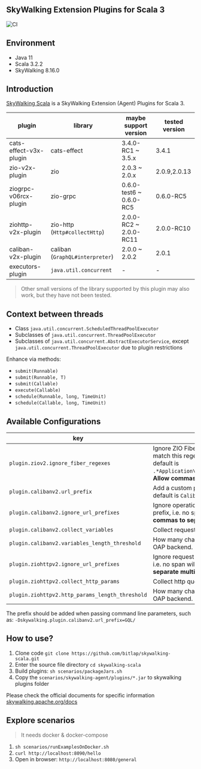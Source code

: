 SkyWalking Extension Plugins for Scala 3
---

![CI][Badge-CI]


[Badge-CI]: https://github.com/bitlap/skywalking-scala/actions/workflows/ScalaCI.yml/badge.svg

## Environment

- Java 11
- Scala 3.2.2
- SkyWalking 8.16.0

## Introduction

[SkyWalking Scala](https://github.com/bitlap/skywalking-scala) is a SkyWalking Extension (Agent) Plugins for Scala 3.


| plugin                 | library                         | maybe support version   | tested version |
|------------------------|---------------------------------|-------------------------|----------------|
| cats-effect-v3x-plugin | cats-effect                     | 3.4.0-RC1 ~ 3.5.x       | 3.4.1          |
| zio-v2x-plugin         | zio                             | 2.0.3 ~ 2.0.x           | 2.0.9,2.0.13   |
| ziogrpc-v06rcx-plugin  | zio-grpc                        | 0.6.0-test6 ~ 0.6.0-RC5 | 0.6.0-RC5      |
| ziohttp-v2x-plugin     | zio-http (`Http#collectHttp`)   | 2.0.0-RC2 ~ 2.0.0-RC11  | 2.0.0-RC10     |
| caliban-v2x-plugin     | caliban (`GraphQL#interpreter`) | 2.0.0 ~ 2.0.2           | 2.0.1          |
| executors-plugin       | `java.util.concurrent`          | -                       | -              |


> Other small versions of the library supported by this plugin may also work, but they have not been tested.

## Context between threads

- Class `java.util.concurrent.ScheduledThreadPoolExecutor`
- Subclasses of `java.util.concurrent.ThreadPoolExecutor`
- Subclasses of `java.util.concurrent.AbstractExecutorService`, except `java.util.concurrent.ThreadPoolExecutor` due to plugin restrictions

Enhance via methods:
- `submit(Runnable)`
- `submit(Runnable, T)`
- `submit(Callable)`
- `execute(Callable)`
- `schedule(Runnable, long, TimeUnit)`
- `schedule(Callable, long, TimeUnit)`


## Available Configurations
| key                                             | description                                                                                                                                                                                    |
|-------------------------------------------------|------------------------------------------------------------------------------------------------------------------------------------------------------------------------------------------------|
| `plugin.ziov2.ignore_fiber_regexes`             | Ignore ZIO Fibers by `FiberId.location` which match this regex, i.e. no span will be created, default is `.*Application\.run.*,.*ZHttpServer\.start.*`. **Allow commas to separate multiple**. |
| `plugin.calibanv2.url_prefix`                   | Add a custom prefix to the graphql operation, default is `Caliban/GraphQL/`.                                                                                                                   |
| `plugin.calibanv2.ignore_url_prefixes`          | Ignore operation names starting with this prefix, i.e. no span will be created. **Allow commas to separate multiple**.                                                                         |
| `plugin.calibanv2.collect_variables`            | Collect request variables.                                                                                                                                                                     |
| `plugin.calibanv2.variables_length_threshold`   | How many characters to keep and send to the OAP backend.                                                                                                                                       |
| `plugin.ziohttpv2.ignore_url_prefixes`          | Ignore request paths starting with this prefix, i.e. no span will be created. **Allow commas to separate multiple**.                                                                           |
| `plugin.ziohttpv2.collect_http_params`          | Collect http query params.                                                                                                                                                                     |
| `plugin.ziohttpv2.http_params_length_threshold` | How many characters to keep and send to the OAP backend.                                                                                                                                       |

The prefix should be added when passing command line parameters, such as: `-Dskywalking.plugin.calibanv2.url_prefix=GQL/`

## How to use?

1. Clone code `git clone https://github.com/bitlap/skywalking-scala.git`
2. Enter the source file directory `cd skywalking-scala`
3. Build plugins: `sh scenarios/packageJars.sh` 
4. Copy the `scenarios/skywalking-agent/plugins/*.jar` to skywalking plugins folder

Please check the official documents for specific information
[skywalking.apache.org/docs](https://skywalking.apache.org/docs/skywalking-java/v8.15.0/en/setup/service-agent/java-agent/readme/)

## Explore scenarios

> It needs docker & docker-compose

1. `sh scenarios/runExamplesOnDocker.sh`
2. `curl http://localhost:8090/hello`
3. Open in browser: `http://localhost:8080/general`
